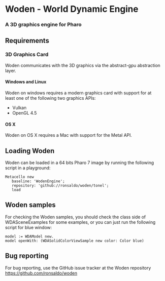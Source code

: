 # Woden - World Dynamic Engine
### A 3D graphics engine for Pharo

## Requirements

### 3D Graphics Card
Woden communicates with the 3D graphics via the abstract-gpu abstraction layer.

#### Windows and Linux

Woden on windows requires a modern graphics card with support for at least one
of the following two graphics APIs:
* Vulkan
* OpenGL 4.5

#### OS X

Woden on OS X requires a Mac with support for the Metal API.

## Loading Woden

Woden can be loaded in a 64 bits Pharo 7 image by running the following script in a
playground:

```smalltalk
Metacello new
   baseline: 'WodenEngine';
   repository: 'github://ronsaldo/woden/tonel';
   load
```

## Woden samples

For checking the Woden samples, you should check the class side of WDASceneExamples
for some examples, or you can just run the following script for blue window:

```smalltalk
model := WDAModel new.
model openWith: (WDASolidColorViewSample new color: Color blue)
```

## Bug reporting

For bug reporting, use the GitHub issue tracker at the Woden repository https://github.com/ronsaldo/woden
